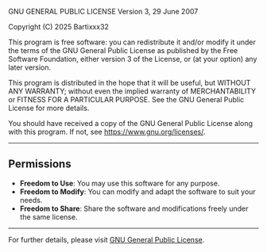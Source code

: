 GNU GENERAL PUBLIC LICENSE
Version 3, 29 June 2007

Copyright (C) 2025 Bartixxx32

This program is free software: you can redistribute it and/or modify
it under the terms of the GNU General Public License as published by
the Free Software Foundation, either version 3 of the License, or
(at your option) any later version.

This program is distributed in the hope that it will be useful,
but WITHOUT ANY WARRANTY; without even the implied warranty of
MERCHANTABILITY or FITNESS FOR A PARTICULAR PURPOSE. See the
GNU General Public License for more details.

You should have received a copy of the GNU General Public License
along with this program. If not, see <https://www.gnu.org/licenses/>.

---

## Permissions

- **Freedom to Use**: You may use this software for any purpose.
- **Freedom to Modify**: You can modify and adapt the software to suit your needs.
- **Freedom to Share**: Share the software and modifications freely under the same license.

---

For further details, please visit [GNU General Public License](https://www.gnu.org/licenses/gpl-3.0.html).
